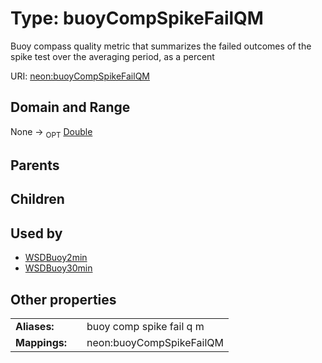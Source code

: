 
# Type: buoyCompSpikeFailQM


Buoy compass quality metric that summarizes the failed outcomes of the spike test over the averaging period, as a percent

URI: [neon:buoyCompSpikeFailQM](https://data.neonscience.org/buoyCompSpikeFailQM)


## Domain and Range

None ->  <sub>OPT</sub> [Double](types/Double.md)

## Parents


## Children


## Used by

 * [WSDBuoy2min](WSDBuoy2min.md)
 * [WSDBuoy30min](WSDBuoy30min.md)

## Other properties

|  |  |  |
| --- | --- | --- |
| **Aliases:** | | buoy comp spike fail q m |
| **Mappings:** | | neon:buoyCompSpikeFailQM |

